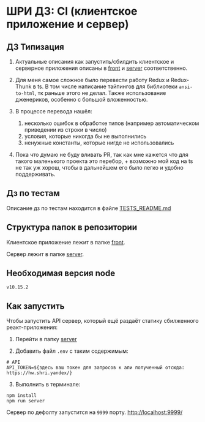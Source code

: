 # ШРИ ДЗ: CI (клиентское приложение и сервер)

## ДЗ Типизация

1. Актуальные описания как запустить/сбилдить клиентское и серверное приложения описаны в [front](front) и [server](server) соответственно.

1. Для меня самое сложное было перевести работу Redux и Redux-Thunk в ts. В том числе написание тайпингов для библиотеки `ansi-to-html`, тк раньше этого не делал. Также использование дженериков, особенно с большой вложенностью.

1. В процессе перевода нашёл:

   1. несколько ошибок в обработке типов (например автоматическом приведении из строки в число)
   1. условия, которые никогда бы не выполнились
   1. ненужные константы, которые нигде не использовались

1. Пока что думаю не буду вливать PR, так как мне кажется что для такого маленького проекта это перебор, + возможно мой код на ts не так уж хорош, чтобы в дальнейшем его было легко и удобно поддерживать.

## Дз по тестам

Описание дз по тестам находится в файле [TESTS_README.md](TESTS_README.md)

## Структура папок в репозитории

Клиентское приложение лежит в папке [front](front).

Сервер лежит в папке [server](server).

## Необходимая версия node

`v10.15.2`

## Как запустить

Чтобы запустить API сервер, который ещё раздаёт статику сбилженного реакт-приложения:

1. Перейти в папку [server](server)

2. Добавить файл `.env` с таким содержимым:

```
# API
API_TOKEN=${здесь ваш токен для запросов к апи полученный отсюда: https://hw.shri.yandex/}
```

3. Выполнить в терминале:

```
npm install
npm run server
```

Сервер по дефолту запустится на `9999` порту. [http://localhost:9999/](http://localhost:9999/)
